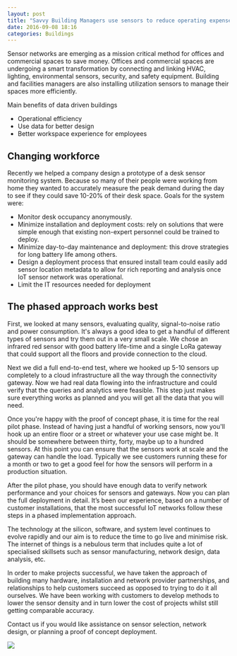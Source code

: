 ```yaml
---
layout: post
title: "Savvy Building Managers use sensors to reduce operating expenses"
date: 2016-09-08 18:16
categories: Buildings
---
```

Sensor networks are emerging as a mission critical method for offices and commercial spaces to save money. Offices and commercial spaces are undergoing a smart transformation by connecting and linking HVAC, lighting, environmental sensors, security, and safety equipment. Building and facilities managers are also installing utilization sensors to manage their spaces more efficiently.

Main benefits of data driven buildings
* Operational efficiency
* Use data for better design
* Better workspace experience for employees

## Changing workforce
Recently we helped a company design a prototype of a desk sensor monitoring system. Because so many of their people were working from home they wanted to accurately measure the peak demand during the day to see if they could save 10-20% of their desk space. Goals for the system were:
* Monitor desk occupancy anonymously.
* Minimize installation and deployment costs: rely on solutions that were simple enough that existing non-expert personnel could be trained to deploy.
* Minimize day-to-day maintenance and deployment: this drove strategies for long battery life among others.
* Design a deployment process that ensured install team could easily add sensor location metadata to allow for rich reporting and analysis once IoT sensor network was operational.
* Limit the IT resources needed for deployment

## The  phased approach works best
First, we looked at many sensors, evaluating quality, signal-to-noise ratio and power consumption. It's always a good idea to get a handful of different types of sensors and try them out in a very small scale. We chose an infrared red sensor with good battery life-time and a single LoRa gateway that could support all the floors and provide connection to the cloud. 

Next we did a full end-to-end test, where we hooked up 5-10 sensors up completely to a cloud infrastructure all the way through the connectivity gateway. Now we had real data flowing into the infrastructure and could verify that the queries and analytics were feasible.  This step just makes sure everything works as planned and you will get all the data that you will need. 

Once you're happy with the proof of concept phase, it is time for the real pilot phase. Instead of having just a handful of working sensors, now you'll hook up an entire floor or a street or whatever your use case might be. It should be somewhere between thirty, forty, maybe up to a hundred sensors. At this point you can ensure that the sensors work at scale and the gateway can handle the load. Typically we see customers running these for a month or two to get a good feel for how the sensors will perform in a production situation.  

After the pilot phase, you should have enough data to verify network performance and your choices for sensors and gateways. Now you can plan the full deployment in detail. It’s been our experience, based on a number of customer installations, that the most successful IoT networks follow these steps in a phased implementation approach. 

 The technology at the silicon, software, and system level continues to evolve rapidly and our aim is to reduce the time to go live and minimise risk.  The internet of things is a nebulous term that includes quite a lot of specialised skillsets such as sensor manufacturing, network design, data analysis, etc.  

In order to make projects successful, we have taken the approach of building many hardware, installation and network provider partnerships, and relationships to help customers succeed as opposed to trying to do it all ourselves.  We have been working with customers to develop methods to lower the sensor density and in turn lower the cost of projects whilst still getting comparable accuracy.

Contact us if you would like assistance on sensor selection, network design, or planning a proof of concept deployment. 

<img src="{{ root_url }}/images/office.jpg" />
